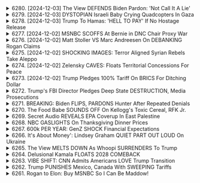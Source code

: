 <details>
<summary>6280. [2024-12-03] The View DEFENDS Biden Pardon: 'Not Call It A Lie'</summary><br>

<a href="https://www.youtube.com/watch?v=z34i54WM8B8" target="_blank">
    <img src="https://img.youtube.com/vi/z34i54WM8B8/maxresdefault.jpg" 
        alt="[Youtube]" width="200">
</a>

# The View DEFENDS Biden Pardon: 'Not Call It A Lie'

## 喬·拜登總統任期總結重點整理

以下針對文章內容，就喬·拜登總統的任期遺產，整理重點：

**一、 核心論點：整體評價負面，歷史評價預期不佳**

*   文章主軸認為，拜登總統的歷史遺產將會是負面的，甚至會被視為比前任總統歐 Barack Obama 和 George W. Bush 更糟糕的總統。
*   核心原因在於外交政策的重大失敗，以及在推動新自由主義秩序轉變、產業政策、反托拉斯措施等方面的努力與外交災難形成強烈對比，導致其在經濟上的正向努力被淹沒。

**二、外交政策的崩潰：**

*   對阿富汗撤軍的執行方式受到批評，被認為是為了掩蓋美國國民的不滿而實施。
*   持續的中東干預政策，未見改善。
*   烏克蘭戰爭的爆發，被視為拜登政府外交政策的重大失敗。
*   其對「基於規則的秩序」的堅持，與其實際政策行為間出現矛盾。

**三、國內政策的混亂：**

*   雖然拜登政府在反壟斷政策、產業政策及勞工權益保護方面取得了進展。
*   美國的經濟狀況，包括通膨及國內動盪，是2008年以來最糟糕的情況。
*   雖然拜登總統在經濟表現上優於歐巴馬總統。但最終整體表現還是令人失望。

**四、對比與類比：**

*   將拜登總統的處境與歷史人物 Calvin Coolidge 進行了對比，認為拜登總統可能會像 Coolidge 一樣，在歷史上成為一個默默無聞且不受重視的人物。
*   認為拜登總統在某些方面，甚至不如吉米·卡特總統。

**五、 選民觀感：**

*   選民對民主制度感到失望，認為其無法解決問題。
*   儘管一些選民支持拜登總統，但許多人最終投票給了唐納·特朗普總統，因為他們對現狀感到無法忍受。

**六、 總統政治手法的矛盾：**

*   拜登總統在赦免其子罪行上，使用了與唐納 Trump總統相同的論述且手法，這也使得美國民眾對其政府產生不信任感。
*  美國政府的政策和言行不一致，使得選民對其政府產生不信任感。

**七、總結：**

*   文章認為，拜登總統的歷史遺產，將是一個複雜且矛盾的遺產。 他在國內政策上取得了一定的成就，但也在外交政策上犯下了嚴重的錯誤。
</details>

<details>
<summary>6279. [2024-12-03] DYSTOPIAN Israeli Baby Crying Quadcopters In Gaza</summary><br>

<a href="https://www.youtube.com/watch?v=Y1Xd9qMWh54" target="_blank">
    <img src="https://img.youtube.com/vi/Y1Xd9qMWh54/maxresdefault.jpg" 
        alt="[Youtube]" width="200">
</a>

# DYSTOPIAN Israeli Baby Crying Quadcopters In Gaza

## イスラエル・ガザ情勢及びバイデン政権に関する詳細な要約

以下の要約は、与えられた文章の内容を客観的にまとめ、条項ごとに整理したものです。

**I. ガザ地区における人道状況と援助活動への攻撃**

* **ワールドセントラルキリッスン攻撃:** ワールドセントラルキリッスンの支援活動員が、イスラエルによる攻撃で殺害された。この組織は、ガザ地区における人道支援活動を行っていた。
* **国際メディアと人道機関への攻撃:** 複数の国際メディアや人道機関の活動が、イスラエルにより阻害されているとの指摘がある。
* **人道危機:** ガザ地区では深刻な人道危機が発生しており、食糧、水、医療などの供給が困難となっている。

**II. イスラエル軍による攻撃とその影響**

* **民間人犠牲者:** ガザ地区におけるイスラエル軍の攻撃により、多数の一般市民が犠牲となっている。
* **インフラ破壊:** 住宅、病院、学校など、ガザ地区のインフラが深刻な打撃を受けている。
* **包囲と移動の制限:** ガザ地区は封鎖され、住民の移動が著しく制限されている。

**III. イスラエルによる言論統制の疑い**

* **報道制限:** イスラエルは、報道機関に対し、ガザ地区における状況報道を制限しているとの疑いがある。
* **ソーシャルメディアの監視:** イスラエルは、ソーシャルメディア上での言論を監視し、プロパレスチナ的な意見を抑圧しようとしているとの指摘がある。

**IV. バイデン政権の動きと批判**

* **パレスチナに対する百年戦争:** バイデン大統領が、ラシード・カーリーによるパレスチナをテーマにした歴史書を読んでいること。この書籍は、パレスチナに対する長年の暴力的な弾圧を詳述している。この行為が批判を呼ぶ。
* **海外訪問時の報道制限:** アフリカ訪問において、米国大統領としての記者会見を行わないこと。これは、米国政府ではなく中国政府の要請によるものであることに批判。
* **無計画な言動:** 大統領の言動が無計画で不整合が多く、混乱を招いていること。
* **ルーズベルトとの比較:** ルーズベルトがアマゾンの熱帯雨林を訪れて体調を崩したことと比較し、バイデン大統領の行動に警鐘。

**V. 独立系メディアの重要性**

* 本動画は、従来の主流メディアとは異なり、独立した視点から事件を報道することの重要性を強調している。
* 独立系メディアを支援することによって、より公平で透明性の高い報道が促進されることを訴えている。

**留意点:**

* この要約は、提供された文章に基づいています。
* 情報の正確性を保証するために、複数の情報源を参照することをお勧めします。
* この要約は、あくまで客観的な概要であり、特定の立場を支持するものではありません。
</details>

<details>
<summary>6278. [2024-12-03] Trump To Hamas: 'HELL TO PAY' If No Hostage Release</summary><br>

<a href="https://www.youtube.com/watch?v=9qEsKKUg8HA" target="_blank">
    <img src="https://img.youtube.com/vi/9qEsKKUg8HA/maxresdefault.jpg" 
        alt="[Youtube]" width="200">
</a>

# Trump To Hamas: 'HELL TO PAY' If No Hostage Release

好的，這裡為您提供錄音檔的重點摘要，以簡潔和有條理的方式呈現：

**核心議題：**

*   **美國總統對以色列及中東局勢立場：** 本段對話主要討論了美國總統特朗普政府的中東政策，特別關注對以色列的強硬支持及可能引發的衝突。

**特朗普政府的中東政策：**

*   **對以色列強硬支持：** 特朗普政府被認為是美國歷史上最支持以色列的政府，這與美國傳統的抑制與平衡政策有所不同。
*   **對伊朗強硬：** 特朗普政府及幕僚，包含國防官員對於伊朗採取強硬的政策，包括退出伊核協議。
*   **對抗風險的漠視：** 許多政府官員傾向於以軍事手段解決衝突，對可能爆發戰爭的風險視而不見。
*   **幕僚影響力：** 總統本人表示希望避免與伊朗發生衝突，但其幕僚團隊（如麥克·沃茨、馬可·魯比歐）對於伊朗強硬派居多，對總統的決策構成影響。
*   **缺乏平衡聲音：** 團隊中幾乎沒有反對對抗的聲音，只有少數官員（如 JD·萬斯）表達不同意見，但其影響力有限。

**潛在風險與擔憂：**

*   **衝突擴大：** 強硬政策可能導致衝突擴大，甚至引發區域戰爭。
*   **忽略風險評估：** 強硬派官員看似無視戰爭的潜在風險。
*   **意識形態與利益：** 意識形態、金錢和各方利益的交織，可能使美國陷入重大的衝突。

**總結：**

本次討論聚焦於美國總統的政策與立場對中東地區衝突的潛在影響。 強硬派官員的影響力、缺乏平衡評估、以及潛在的風險，使得該地區的局勢充滿變數。

請注意，這是一個基於錄音內容的摘要。 完整內容可能包含更多細節和背景資訊。
</details>

<details>
<summary>6277. [2024-12-02] MSNBC SCOFFS At Bernie in DNC Chair Proxy War</summary><br>

<a href="https://www.youtube.com/watch?v=6XEL5Z6D38U" target="_blank">
    <img src="https://img.youtube.com/vi/6XEL5Z6D38U/maxresdefault.jpg" 
        alt="[Youtube]" width="200">
</a>

# MSNBC SCOFFS At Bernie in DNC Chair Proxy War

## 民主黨資金與政治路線分析 - 主要論點及重點整理

本文深入分析了民主黨的政治路線與資金來源，探討其對黨內政策和候選人選定的影響，並批判現狀下的民主黨如何受資金的制約而缺乏真正的變革能力。

**一、核心批評：民主黨資金來源與政治路線的扭曲**

*   **資金至上主義：** 作者認為民主黨的政治路線深受資金的影響，候選人選舉和政策制定往往優先考慮大資金提供者的利益，而非選民需求。
*   **階級鬥爭欠缺：** 作者批評民主黨未能真正展開階級鬥爭，未能有效針對財閥和企業強權展開對抗。
*   **候選人選定機制：** 黨內候選人往往偏向那些擅長於資金籌集而非具有真正的政治遠見和領導力的人。

**二、具體案例與證據分析**

*   **卡瑪拉·哈里斯 (Kamala Harris) 競選案：** 指出哈里斯的競選活動後段時期，在民意支持下降時，資金提供者（例如Uber高管 Tony West）開始影響競選策略，導致其放棄了具有民意基礎的經濟民粹主義路線，轉而推動傳統精英路線。
*   **數據分析及圖表佐證：** 引述Labor Worker Center的數據分析，指出強調經濟民粹主義的廣告更能爭取到工人階級選民的支持，但卻遭到卡瑪拉·哈里斯競選團隊的打壓。
*   **競選資金與政治立場：** 指出民主黨的資金來源導致其候選人往往偏好於風險較低、策略穩妥，而非真正能夠代表民意，推動變革的政治立場。

**三、資金對黨內決策的具體影響**

*   **政策制定：** 黨內政策往往受到大企業和富豪的影响，未能有效解决工人階級和弱勢群體的利益訴求。
*   **候選人選擇：** 大資金提供者往往對候選人的選擇有重要的影響力，導致那些能够争取到政治捐獻的候選人更容易获得黨內支持。
*   **競選策略：** 資金提供者的影響還會拓展到競選策略的制定，例如廣告投放、媒體溝通等，導致競選活動往往偏離選民的真實需求。

**四、作者觀點與建議**

*   **呼籲禁止企業捐款：** 作者認為，民主黨應該禁止企業和富豪向黨內捐款，以消除資金對黨內決策的影響。
*   **重塑候選人選定機制：** 重視候選人的政治遠見、領導能力和代表民意能力，而非資金籌集能力。
*   **展開真正的階級鬥爭：** 關注工人階級和弱勢群體的利益訴求，與財閥和企業強權展開對抗，推動更公平、公正的社會。

**總結：**

文章批判了民主黨受資金控制的現象，認為這阻礙了其進行真正的變革和推動進步政策的努力。作者希望通過禁止企業捐款、重塑候選人選定機制，以及展開真正的階級鬥爭，使民主黨更好地服務於人民，實現社會的公平正義。
</details>

<details>
<summary>6276. [2024-12-02] Matt Stoller VS Marc Andreesen On DEBANKING Rogan Claims</summary><br>

<a href="https://www.youtube.com/watch?v=7R-4Wk_MGHc" target="_blank">
    <img src="https://img.youtube.com/vi/7R-4Wk_MGHc/maxresdefault.jpg" 
        alt="[Youtube]" width="200">
</a>

# Matt Stoller VS Marc Andreesen On DEBANKING Rogan Claims

以下是根據提供的文字內容，清晰、客觀的重點整理：

**一、討論核心：消費者金融保護局 (CFPB) 與其功能**

*   **CFPB 的主要職責:** 保護消費者免受不公平、欺騙性或濫用性的金融行為的侵害，並促進金融知識普及。
*   **CFPB 的成就:**
    *   返還給受害消費者的資金高達 1.9 億美元，針對非法規費和汽車貸款轉帳問題。
    *   近 1.4 億美元返還給因違規收費或汽車貸款收費而受損的消費者。
    *   推動「公開銀行規則」，允許消費者更輕鬆地轉移銀行賬戶，促進競爭。
    *   實施競競爭促使銀行家起訴CFPB。

**二、政治因素與批評**

*   **對 CFPB 的批評:** 有人以伊麗莎白·沃輪 (ElizabethWarren) 的參與為由，將 CFPB 歸類為過度擴張的行政機構。
*   **對批評的回應:** 該機構在保護消費者權益方面非常有效，且應被視作正當的政府職能而非惡意行政。
*   **特朗普政府的立場:** 分析師表示，馬克·安德里奧斯 (Mark Andrees)可能試圖將特朗普傾向於廢除CFPB。

**三、CFPB 的核心功能與爭議**

*   **促成競爭:** “公開銀行規則”允許消費者輕鬆轉移銀行賬戶，引發銀行家的不滿，並導致他們起訴 CFPB。
*   **維護創新:** 促進新的銀行和金融科技公司的進入，對現有銀行構成挑戰。

**四、更廣泛的政治爭論**

*   **行政機構的必要性:** 在複雜社會中，需要有效的政府管理機構，以確保公平的治理。
*   **拜登政府的立場:** 分析師對拜登政府在理解這一點的能力表示懷疑。
*   **對政府治理的反思:** 需要長期有效的統治才能使政府管理良好。

**五、核心觀點總結**

*   CFPB 在保護消費者權益方面發揮了重要的作用。
*   對 CFPB 的批評通常源於政治立場或對行政機構的普遍擔憂，而非對該機構實際績效的客觀評估。
*   有效的政府治理需要強大的法律框架和具有公信力的管理機構，以確保金融市場的公平和透明。
</details>

<details>
<summary>6275. [2024-12-02] SHOCKING IMAGES: Terror Aligned Syrian Rebels Take Aleppo</summary><br>

<a href="https://www.youtube.com/watch?v=Jvezr1jHJLI" target="_blank">
    <img src="https://img.youtube.com/vi/Jvezr1jHJLI/maxresdefault.jpg" 
        alt="[Youtube]" width="200">
</a>

# SHOCKING IMAGES: Terror Aligned Syrian Rebels Take Aleppo

## シリア情勢に関する文獻總括

本稿は、ある時期のシリア情勢に関する分析をまとめたもので、複雑化する地域動向と、それに対する米国外交政策の影響を中心に論述しています。

### 1. シリア情勢の現状と各勢力の動向

*   **アレッポの陥落と政権勢力の脆弱化**: 政権軍の中核的存在であったワーグナー準軍事組織の解散により、政権軍の戦力は大幅に低下。ロシアの支援に依存する状況が鮮明になっています。
*   **過激組織の台頭**: 政府軍の弱体化と米国の制裁によって、再び過激組織が力を付け始めている。旧来のISISと類似の事態が再発する可能性が示唆されています。
*   **ヒズbollahの打撃**: イスラエルとの戦闘による損害を受け、シリアにおける影響力が低下しています。これにより、ヒズbollahが重要な支援者であったアサド政権も力を失いつつあります。
*   **アルカイダの影響力増大**: 政権軍の弱体化に乗じてアルカイダが勢力を拡大しており、地域の安定を脅かす存在となっている。

### 2. 米国外交政策の影響と責任

*   **制裁と孤立化**: 米国はダマスクスのアサド政権に対し、制裁を科し、国際的に孤立させる政策を推進しています。これにより、政権は弱体化し、過激派の活動を誘発する要因となっています。
*   **反政府勢力の支援**: 米国は以前、反政府勢力を支援し武器を供給していましたが、最近では関与が減少しています。しかし、その過去の行動が現在のアメリカ外交政策を複雑にしています。
*   **地域安定への否定的な寄与**: 米国のアクションにより、シリアは不安定になり、地域の安定を脅かす存在となっている。

### 3. 多様な勢力間の複雑な関係

*   **イスラエルの関与**: イスラエルは、シリア内でのヒズbollahによる武器輸送を防ぐために、シリアを頻繁に空襲しています。
*   **国際的アクターの立場**: 各国がシリアに関心を抱き、様々な影響を与えている。

### 4. 今後の展望と課題

*   **シリアの不確実な未来**: シリアの国情は不安定で、今後の展開は不透明である。
* **サドの再編可能性**: サドが再集結できるかは不明ではあるが、状況の推移が注目される。
*   **地域の安定と安全保障**: シリア情勢の悪化が、地域全体の安定と安全保障に深刻な影響を与える可能性がある。

本分析は、シリア情勢が複雑に絡み合った要因によって左右されることを示しています。アメリカをはじめとする国際社会が、この地域で責任ある役割を果たすためには、多角的な視点と慎重な対応が必要不可欠です。
</details>

<details>
<summary>6274. [2024-12-02] Zelensky CAVES: Floats Territorial Concessions For Peace</summary><br>

<a href="https://www.youtube.com/watch?v=LN1TRnHRdgg" target="_blank">
    <img src="https://img.youtube.com/vi/LN1TRnHRdgg/maxresdefault.jpg" 
        alt="[Youtube]" width="200">
</a>

# Zelensky CAVES: Floats Territorial Concessions For Peace

以下は、提供されたテキストの主な要点と分析を包括的、客観的、構造化された形式でまとめたものです。

**I. ウクライナとガザ情勢に対する国民の不満**

*   **外交政策の重要性:** トランプ支持者の投票行動（AOCのインタビューから）を分析する中で、ガザとウクライナ情勢に関心が薄い、あるいは反対している有権者が、トランプ氏の支持に繋がっていることが強調されている。
*   **税金の使途への不満:** 外国紛争に税金を浪費している一方で、国内の問題（例：経済的困窮、物価上昇）が解決されていないことへの強い不満が示されている。特に、市民社会プログラムへの資金提供と国内の経済状況との不均衡が指摘されている。
*   **民主党の弱点:** ウクライナとガザ情勢に対する民主党の政策が、道徳的な正義と国内の経済問題の双方で、一部の有権者にとって十分な説得力を持っていないことが指摘されている。

**II. ドナルド・トランプの再選戦略と魅惑性**

*   **反戦イメージと投票行動** トランプ氏は、「反戦」の立場を強調することで、外交政策への関心の低さを巧みにつなげ、有権者の共感を呼ぶ戦略を狙っていると分析されている。
*   **勝利を掴む力:** トランプ氏は、これまで共和党が苦労してきた一般選挙での勝利（説得力のある勝利）を達成する可能性を秘めている。 
*   **混沌とした姿勢と支持:** トランプ氏は混沌とした政治的なスタイルでありながら、それを支持者に受け入れられ、政治的な魅力を生み出していることが指摘されている。

**III. 民主党への提言と潜在的な問題点**

*   **議論の必要性:** 民主党は、ウクライナとガザ情勢に対する政策を効果的に訴求できる人物を育成し、議論のリードを図るべきである。
*   **外交政策への批判:** ディスカッションを通じて、民主党は自身の外交政策における矛盾点を明確にし、国民に適切な説明をなすべきである。

**IV. 全体的な分析と結論**

*   **国内外の問題の相互接続:** 国際的な紛争と国内経済問題は密接に関連しており、有権者はその関連性を認識している。
*    **税金と資金の使途:** 税金をどこにどの用に使うのかは、国民の関心を引く重要な要素であり、民主党は政策を説明する際にそれを強調すべきである。
*   **トランプの魅力:** トランプ氏は、外交政策と国内経済問題の両方で、一部の有権者の不満を利用して支持を集める能力を持っている。
</details>

<details>
<summary>6273. [2024-12-02] Trump Pledges 100% Tariff On BRICS For Ditching Dollar</summary><br>

<a href="https://www.youtube.com/watch?v=iGvb5sIz9zI" target="_blank">
    <img src="https://img.youtube.com/vi/iGvb5sIz9zI/maxresdefault.jpg" 
        alt="[Youtube]" width="200">
</a>

# Trump Pledges 100% Tariff On BRICS For Ditching Dollar

## トランプ政権下の貿易政策：焦点と分析 (要約)

**概要:** 本資料は、トランプ政権下の貿易政策、特にCanadaとの関係性、並びに今後の展開について、インタビュー内容を元に整理したものです。

**I. 全体像：トランプ政権の貿易政策の特徴と動機**

*   **国家安全保障の重視:** フェンタニルなどの麻薬対策を名目に、貿易政策を国家安全保障上の問題と位置づける傾向が強い。これにより、従来型の貿易交渉の枠組みを超えた政策展開が期待される。
*   **従来の貿易枠組みからの逸脱:** フェンタニル問題と貿易措置を直接結びつけることは、従来の貿易慣行から逸脱する行為と見なされる場合がある。
*   **大統領の裁量権の拡大:** 大統領は国家安全保障上の緊急事態を判断し、独自の裁量権で関税措置を講じることが可能である。裁判所がこれに異議を唱える可能性は低いと見られている。

**II. カナダとの関係性**

*   **貿易赤字への不満:** トランプ政権はカナダとの貿易不均衡を是正したいと考えており、不当な貿易慣行の是正を目指している。
*   **フェンタニル問題:** カナダからのフェンタニル流入を問題視し、貿易措置によってこの状況に対処しようとしている。ただし、カナダはフェンタニルの供給源ではないと主張している。
*   **貿易交渉の現状:** カナダとの貿易交渉は複雑化しており、今後の展開は不透明である。

**III. 関係者への影響**

*   **ボブ・ライトハイザー（前貿易担当代表）:** ライトハイザーは真面目な交渉者であり、現実的な視点を持っており、 トランプ政権からの排除は、トランプ大統領の忠誠心を重視する姿勢が反映された結果である。ライトハイザーの排除は、建設的で合理的な交渉を難しくする可能性がある。

**IV. 今後の展望**

*   **不確実性の増大:** トランプ政権の変則的な政策運営は、貿易交渉の不確実性を高めている。
*   **国家安全保障の重視:** 国家安全保障を理由とした政策展開は、今後の貿易政策の見通しを不確実なものにする。

**結論:** トランプ政権下の貿易政策は、従来の枠組みにとらわれず、大統領の裁量権による政策運営がみられる。国家安全保障を理由とした政策展開、関係者の排除、不確実性の増大などが懸念される。
</details>

<details>
<summary>6272. Trump's FBI Director Pledges Deep State DESTRUCTION, Media Prosecutions</summary><br>

<a href="https://www.youtube.com/watch?v=o2m4EEUgbQ0" target="_blank">
    <img src="https://img.youtube.com/vi/o2m4EEUgbQ0/maxresdefault.jpg" 
        alt="[Youtube]" width="200">
</a>

# Trump's FBI Director Pledges Deep State DESTRUCTION, Media Prosecutions


</details>

<details>
<summary>6271. BREAKING: Biden FLIPS, PARDONS Hunter After Repeated Denials</summary><br>

<a href="https://www.youtube.com/watch?v=7CSH8WjF0bE" target="_blank">
    <img src="https://img.youtube.com/vi/7CSH8WjF0bE/maxresdefault.jpg" 
        alt="[Youtube]" width="200">
</a>

# BREAKING: Biden FLIPS, PARDONS Hunter After Repeated Denials


</details>

<details>
<summary>6270. The Food Babe SOUNDS OFF On Kellogg's Toxic Cereal, RFK Jr.</summary><br>

<a href="https://www.youtube.com/watch?v=lcgBTnPXQnQ" target="_blank">
    <img src="https://img.youtube.com/vi/lcgBTnPXQnQ/maxresdefault.jpg" 
        alt="[Youtube]" width="200">
</a>

# The Food Babe SOUNDS OFF On Kellogg's Toxic Cereal, RFK Jr.


</details>

<details>
<summary>6269. Secret Audio REVEALS EPA Coverup In East Palestine</summary><br>

<a href="https://www.youtube.com/watch?v=TNfoxhzpX0s" target="_blank">
    <img src="https://img.youtube.com/vi/TNfoxhzpX0s/maxresdefault.jpg" 
        alt="[Youtube]" width="200">
</a>

# Secret Audio REVEALS EPA Coverup In East Palestine


</details>

<details>
<summary>6268. NBC GASLIGHTS On Thanksgiving Dinner Prices</summary><br>

<a href="https://www.youtube.com/watch?v=BaOTW_FGh1E" target="_blank">
    <img src="https://img.youtube.com/vi/BaOTW_FGh1E/maxresdefault.jpg" 
        alt="[Youtube]" width="200">
</a>

# NBC GASLIGHTS On Thanksgiving Dinner Prices


</details>

<details>
<summary>6267. 600k PER YEAR: GenZ SHOCK Financial Expectations</summary><br>

<a href="https://www.youtube.com/watch?v=gmQxoZCJt4c" target="_blank">
    <img src="https://img.youtube.com/vi/gmQxoZCJt4c/maxresdefault.jpg" 
        alt="[Youtube]" width="200">
</a>

# 600k PER YEAR: GenZ SHOCK Financial Expectations


</details>

<details>
<summary>6266. It's About Money': Lindsey Graham QUIET PART OUT LOUD On Ukraine</summary><br>

<a href="https://www.youtube.com/watch?v=tWMVLtbc4L8" target="_blank">
    <img src="https://img.youtube.com/vi/tWMVLtbc4L8/maxresdefault.jpg" 
        alt="[Youtube]" width="200">
</a>

# It's About Money': Lindsey Graham QUIET PART OUT LOUD On Ukraine


</details>

<details>
<summary>6265. The View MELTS DOWN As Whoopi SURRENDERS To Trump</summary><br>

<a href="https://www.youtube.com/watch?v=LYkrfbE778k" target="_blank">
    <img src="https://img.youtube.com/vi/LYkrfbE778k/maxresdefault.jpg" 
        alt="[Youtube]" width="200">
</a>

# The View MELTS DOWN As Whoopi SURRENDERS To Trump


</details>

<details>
<summary>6264. Delusional Kamala FLOATS 2028 COMEBACK</summary><br>

<a href="https://www.youtube.com/watch?v=-YaWEWmLVVo" target="_blank">
    <img src="https://img.youtube.com/vi/-YaWEWmLVVo/maxresdefault.jpg" 
        alt="[Youtube]" width="200">
</a>

# Delusional Kamala FLOATS 2028 COMEBACK


</details>

<details>
<summary>6263. VIBE SHIFT: CNN Admits Americans LOVE Trump Transition</summary><br>

<a href="https://www.youtube.com/watch?v=hu2jtfuxHBQ" target="_blank">
    <img src="https://img.youtube.com/vi/hu2jtfuxHBQ/maxresdefault.jpg" 
        alt="[Youtube]" width="200">
</a>

# VIBE SHIFT: CNN Admits Americans LOVE Trump Transition


</details>

<details>
<summary>6262. Trump PUNISHES Mexico, Canada With SWEEPING Tariffs</summary><br>

<a href="https://www.youtube.com/watch?v=B_GXhw8oUvo" target="_blank">
    <img src="https://img.youtube.com/vi/B_GXhw8oUvo/maxresdefault.jpg" 
        alt="[Youtube]" width="200">
</a>

# Trump PUNISHES Mexico, Canada With SWEEPING Tariffs


</details>

<details>
<summary>6261. Rogan to Elon: Buy MSNBC So I Can Be Maddow!</summary><br>

<a href="https://www.youtube.com/watch?v=Qddhc0z1c-8" target="_blank">
    <img src="https://img.youtube.com/vi/Qddhc0z1c-8/maxresdefault.jpg" 
        alt="[Youtube]" width="200">
</a>

# Rogan to Elon: Buy MSNBC So I Can Be Maddow!


</details>

